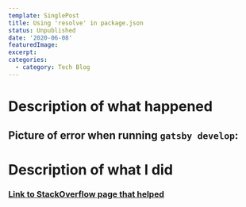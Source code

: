 ```yaml
---
template: SinglePost
title: Using 'resolve' in package.json
status: Unpublished
date: '2020-06-08'
featuredImage:
excerpt: 
categories:
  - category: Tech Blog
---
```

# Description of what happened

## Picture of error when running `gatsby develop`:

# Description of what I did

### [Link to StackOverflow page that helped](https://stackoverflow.com/questions/51990179/run-postgraphile-with-npm)
